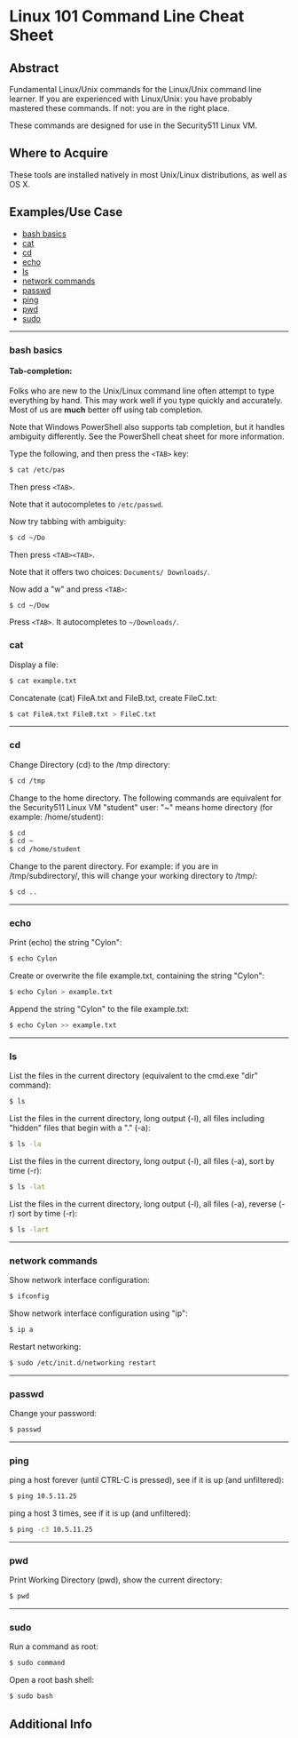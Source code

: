 Linux 101 Command Line Cheat Sheet
========
Abstract
---------
Fundamental Linux/Unix commands for the Linux/Unix command line learner. If you are experienced with Linux/Unix: you have probably mastered these commands. If not: you are in the right place.

These commands are designed for use in the Security511 Linux VM.

Where to Acquire
---------
These tools are installed natively in most Unix/Linux distributions, as well as OS X.

Examples/Use Case
---------
* [bash basics](#bash-basics)
* [cat](#cat)
* [cd](#cd)
* [echo](#echo)
* [ls](#ls)
* [network commands](#network-commands)
* [passwd](#passwd)
* [ping](#ping)
* [pwd](#pwd)
* [sudo](#sudo)

---------
### bash basics
#### Tab-completion:
Folks who are new to the Unix/Linux command line often attempt to type everything by hand. This may work well if you type quickly and accurately. Most of us are **much** better off using tab completion.

Note that Windows PowerShell also supports tab completion, but it handles ambiguity differently. See the PowerShell cheat sheet for more information.

Type the following, and then press the `<TAB>` key:
```bash
$ cat /etc/pas
```
Then press `<TAB>`.

Note that it autocompletes to `/etc/passwd`.

Now try tabbing with ambiguity:
```bash
$ cd ~/Do
```
Then press `<TAB><TAB>`.

Note that it offers two choices: `Documents/ Downloads/`.

Now add a "w" and press `<TAB>`:
```bash
$ cd ~/Dow
```
Press `<TAB>`. It autocompletes to `~/Downloads/`.

### cat
Display a file:
```bash
$ cat example.txt
```
Concatenate (cat) FileA.txt and FileB.txt, create FileC.txt:
```bash
$ cat FileA.txt FileB.txt > FileC.txt
```
---------
### cd
Change Directory (cd) to the /tmp directory:
```bash
$ cd /tmp
```
Change to the home directory. The following commands are equivalent for the Security511 Linux VM "student" user: "~" means home directory (for example: /home/student):
```bash
$ cd
$ cd ~
$ cd /home/student
```
Change to the parent directory. For example: if you are in /tmp/subdirectory/, this will change your working directory to /tmp/:
```bash
$ cd ..
```
---------
### echo
Print (echo) the string "Cylon":
```bash
$ echo Cylon
```
Create or overwrite the file example.txt, containing the string "Cylon":
```bash
$ echo Cylon > example.txt
```
Append the string "Cylon" to the file example.txt:
```bash
$ echo Cylon >> example.txt
```

---------
### ls
List the files in the current directory (equivalent to the cmd.exe "dir" command):
```bash
$ ls
```
List the files in the current directory, long output (-l), all files including "hidden" files that begin with a "." (-a):
```bash
$ ls -la
```
List the files in the current directory, long output (-l), all files (-a), sort by time (-r):
```bash
$ ls -lat
```
List the files in the current directory, long output (-l), all files (-a), reverse (-r) sort by time (-r):
```bash
$ ls -lart
```
---------
### network commands
Show network interface configuration:
```bash
$ ifconfig
```
Show network interface configuration using "ip":
```bash
$ ip a
```
Restart networking:
```bash
$ sudo /etc/init.d/networking restart
```
---------
### passwd
Change your password:
```bash
$ passwd
```
---------
### ping
ping a host forever (until CTRL-C is pressed), see if it is up (and unfiltered):
```bash
$ ping 10.5.11.25
```
ping a host 3 times, see if it is up (and unfiltered):
```bash
$ ping -c3 10.5.11.25
```
---------
### pwd
Print Working Directory (pwd), show the current directory:
```bash
$ pwd
```
---------
### sudo
Run a command as root:
```bash
$ sudo command
```
Open a root bash shell:
```bash
$ sudo bash
```
Additional Info
--------------
